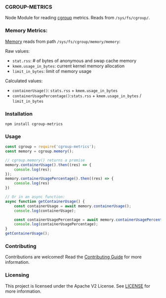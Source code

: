 ### CGROUP-METRICS

Node Module for reading [cgroup](https://www.kernel.org/doc/Documentation/cgroup-v1/) metrics. Reads from `/sys/fs/cgroup/`. 

### Memory Metrics:

[Memory](https://www.kernel.org/doc/Documentation/cgroup-v1/memory.txt) reads from path `/sys/fs/cgroup/memory/memory`:

Raw values:
- `stat.rss`: # of bytes of anonymous and swap cache memory
- `kmem.usage_in_bytes`: current kernel memory allocation
- `limit_in_bytes`: limit of memory usage

Calculated values:
- `containerUsage()`: `stats.rss` + `kmem.usage_in_bytes`
- `containerUsagePercentage()`:`stats.rss` + `kmem.usage_in_bytes` / `limit_in_bytes`


### Installation

```
npm install cgroup-metrics
```

### Usage

```javascript
const cgroup = require('cgroup-metrics');
const memory = cgroup.memory();

// cgroup.memory() returns a promise
memory.containerUsage().then((res) => {
    console.log(res);
});
memory.containerUsagePercentage().then((res) => {
    console.log(res)
})

// Or in an async function:
async function getContainerUsage() {
    const containerUsage = await memory.containerUsage();
    console.log(containerUsage);

    const containerUsagePercentage = await memory.containerUsagePercentage();
    console.log(containerUsagePercentage);
}
getContainerUsage();
```


### Contributing

Contributions are welcomed! Read the [Contributing Guide](./CONTRIBUTING.md) for more information.

### Licensing

This project is licensed under the Apache V2 License. See [LICENSE](LICENSE) for more information.
